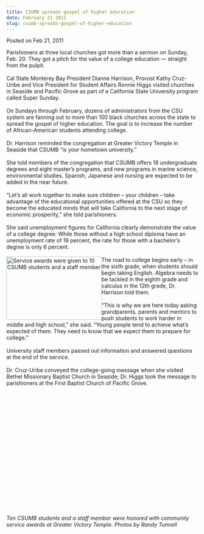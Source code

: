 ```yaml
---
title: CSUMB spreads gospel of higher education
date: February 21 2011
slug: csumb-spreads-gospel-of-higher-education
---
```


 



<span class="date">Posted on Feb 21, 2011    </span>
<p>Parishioners at three local churches got more than a sermon on
Sunday, Feb. 20. They got a pitch for the value of a college
education &#x2014; straight from the pulpit.<br>
<br>
Cal State Monterey Bay President Dianne Harrison, Provost Kathy
Cruz-Uribe and Vice President for Student Affairs Ronnie Higgs
visited churches in Seaside and Pacific Grove as part of a
California State University program called Super Sunday.<br>
<br>
On Sundays through February, dozens of administrators from the CSU
system are fanning out to more than 100 black churches across the
state to spread the gospel of higher education. The goal is to
increase the number of African-American students attending
college.<br>
<br>
Dr. Harrison reminded the congregation at Greater Victory Temple in
Seaside that CSUMB &#x201C;is your hometown university.&#x201D;<br>
<br>
She told members of the congregation that CSUMB offers 18
undergraduate degrees and eight master&#x2019;s programs, and new programs
in marine science, environmental studies, Spanish, Japanese and
nursing are expected to be added in the near future.<br>
<br>
&#x201C;Let&#x2019;s all work together to make sure children &#x2013; your children &#x2013;
take advantage of the educational opportunities offered at the CSU
so they become the educated minds that will take California to the
next stage of economic prosperity,&#x201D; she told parishioners.<br>
<br>
She said unemployment figures for California clearly demonstrate
the value of a college degree: While those without a high school
diploma have an unemployment rate of 19 percent, the rate for those
with a bachelor&#x2019;s degree is only 6 percent.<br>
<br>
<img alt="Service awards were given to 10 CSUMB students and a staff member" src="https://news.csumb.edu/sites/default/files/65/attachments/news/images/sunday_group.jpg" style="float:left; width:250px; height:166px">The road to college
begins early &#x2013; in the sixth grade, when students should begin
taking English. Algebra needs to be tackled in the eighth grade and
calculus in the 12th grade, Dr. Harrison told them.<br>
<br>
&#x201C;This is why we are here today asking grandparents, parents and
mentors to push students to work harder in middle and high school,&#x201D;
she said. &#x201C;Young people tend to achieve what&#x2019;s expected of them.
They need to know that we expect them to prepare for
college.&#x201D;<br>
<br>
University staff members passed out information and answered
questions at the end of the service.<br>
<br>
Dr. Cruz-Uribe conveyed the college-going message when she visited
Bethel Missionary Baptist Church in Seaside; Dr. Higgs took the
message to parishioners at the First Baptist Church of Pacific
Grove.</br></br></br></br></br></br></img></br></br></br></br></br></br></br></br></br></br></br></br></br></br></p>
<p><em>Ten CSUMB students and a staff member were honored with
community service awards at Greater Victory Temple. Photos by Randy
Tunnell</em><br>
&#xA0;</br></p>
<p><br>
&#xA0;</br></p>





```
